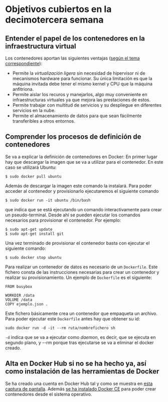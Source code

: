 # Objetivos cubiertos en la decimotercera semana

## Entender el papel de los contenedores en la infraestructura virtual
Los contenedores aportan las siguientes ventajas ([según el tema correspondiente](http://jj.github.io/CC/documentos/temas/Contenedores)):
* Permite la _virtualización ligera_ sin necesidad de hipervisor ni de mecanismos hardware para funcionar. Su única limitación es que la
máquina invitada debe tener el mismo kernel y CPU que la máquina anfitriona.
* Permite aislar los recuros y manejarlos, algo muy conveniente en infraestructuras virtuales ya que mejora las prestaciones de estos.
* Permite trabajar con multitud de servicios y su despliegue en diferentes servicios en la nube.
* Permite el almacenamiento de datos para que sean fácilmente transferibles a otros entornos.

## Comprender los procesos de definición de contenedores
Se va a explicar la definición de contenedores en Docker:
En primer lugar hay que descargar la imagen que se va a utilizar para el contenedor. En este caso se utilizará Ubuntu:
```shell
$ sudo docker pull ubuntu
```
Además de descargar la imagen este comando la instalará. Para poder acceder al contenedor y provisionarlo ejecutaremos el siguiente
comando
```shell
$ sudo docker run -it ubuntu /bin/bash
```
que indica que se está ejecutando un comando interactivamente para crear un pseudo-terminal. Desde ahí se pueden ejecutar los comandos
necesarios para provisionar el contenedor. Por ejemplo:
```shell
$ sudo apt-get update
$ sudo apt-get install git
```
Una vez terminado de provisionar el contenedor basta con ejecutar el siguiente comando:
```shell
$ sudo docker stop ubuntu
```
Para realizar un contenedor de datos es necesario de un `Dockerfile`. Este fichero consta de las instrucciones necesarias para crear un
contenedor y realizar su provisionamiento. Un ejemplo de `Dockerfile` es el siguiente:
```
FROM busybox

WORKDIR /data
VOLUME /data
COPY ejemplo.json .
```
Este fichero básicamente crea un contenedor que empaqueta un archivo. Para poder ejecutar este `Dockerfile` antes hay que obtener su id:
```shell
sudo docker run -d -it --rm ruta/nombrefichero sh
```
`-d` indica que se va a ejecutar como _daemon_, es decir, que se ejecuta en segundo plano, y --rm porque tras ejecutarse se va a eliminar
el docker creado.

## Alta en Docker Hub si no se ha hecho ya, así como instalación de las herramientas de Docker
Se ha creado una cuenta en Docker Hub tal y como se muestra en
[esta captura de pantalla](https://github.com/fpeiro/CC-ejercicios/blob/master/images/dockerhub.png). Además
[se ha instalado Docker CE](https://github.com/fpeiro/CC-ejercicios/blob/master/images/dockerce.png) para poder crear contenedores desde
el sistema operativo.
